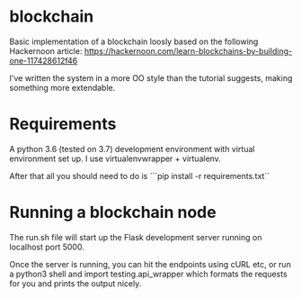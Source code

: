 # blockchain

Basic implementation of a blockchain loosly based on the following Hackernoon article: https://hackernoon.com/learn-blockchains-by-building-one-117428612f46 

I've written the system in a more OO style than the tutorial suggests, making something more extendable.  

# Requirements
A python 3.6 (tested on 3.7) development environment with virtual environment set up. I use virtualenvwrapper + virtualenv. 

After that all you should need to do is ```pip install -r requirements.txt``

# Running a blockchain node
The run.sh file will start up the Flask development server running on localhost port 5000.

Once the server is running, you can hit the endpoints using cURL etc, or run a python3 shell and import testing.api_wrapper which formats the requests for you and prints the output nicely.